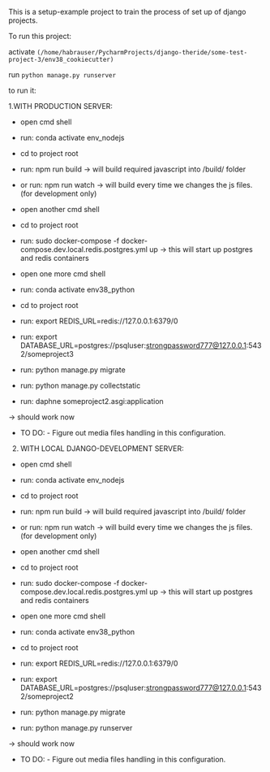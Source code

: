 This is a setup-example project to train the process of set up of django projects.


To run this project:




activate `(/home/habrauser/PycharmProjects/django-theride/some-test-project-3/env38_cookiecutter)`


run `python manage.py runserver`



to run it:


1.WITH PRODUCTION SERVER:
 - open cmd shell
 - run: conda activate env_nodejs
 - cd to project root
 - run: npm run build -> will build required javascript into /build/ folder
 - or run: npm run watch -> will build every time we changes the js files.(for development only)

 - open another cmd shell
 - cd to project root
 - run: sudo docker-compose -f docker-compose.dev.local.redis.postgres.yml up
   -> this will start up postgres and redis containers

 - open one more cmd shell
 - run: conda activate env38_python
 - cd to project root
 - run: export REDIS_URL=redis://127.0.0.1:6379/0
 - run: export DATABASE_URL=postgres://psqluser:strongpassword777@127.0.0.1:5432/someproject3
 - run: python manage.py migrate
 - run: python manage.py collectstatic
 - run: daphne someproject2.asgi:application

 -> should work now
 - TO DO: - Figure out media files handling in this configuration.


2. WITH LOCAL DJANGO-DEVELOPMENT SERVER:
 - open cmd shell
 - run: conda activate env_nodejs
 - cd to project root
 - run: npm run build -> will build required javascript into /build/ folder
 - or run: npm run watch -> will build every time we changes the js files.(for development only)

 - open another cmd shell
 - cd to project root
 - run: sudo docker-compose -f docker-compose.dev.local.redis.postgres.yml up
   -> this will start up postgres and redis containers

 - open one more cmd shell
 - run: conda activate env38_python
 - cd to project root
 - run: export REDIS_URL=redis://127.0.0.1:6379/0
 - run: export DATABASE_URL=postgres://psqluser:strongpassword777@127.0.0.1:5432/someproject2
 - run: python manage.py migrate
 - run: python manage.py runserver

 -> should work now
 - TO DO: - Figure out media files handling in this configuration.
